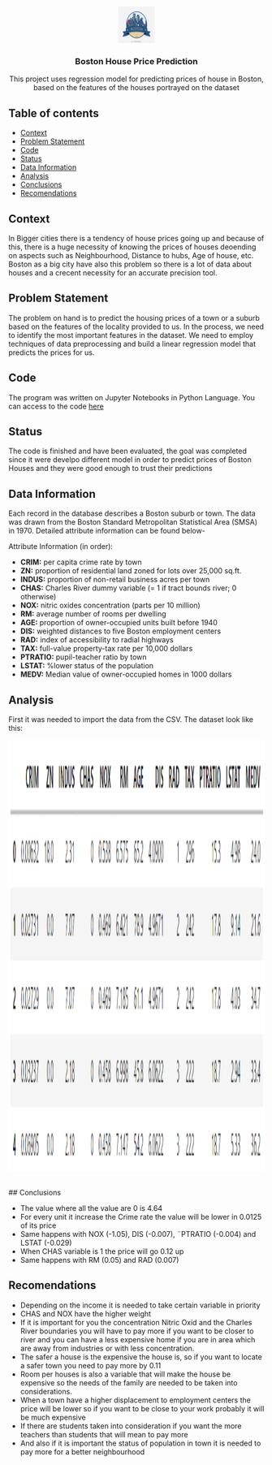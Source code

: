 
<p align="center">
    <img src="https://github.com/CharlesDeLabra/Boston-House-Price-Prediction/blob/main/image/boston.jpg?raw=true" alt="Logo" width=72 height=72>
  <h3 align="center">Boston House Price Prediction</h3>
  <p align="center">
    This project uses regression model for predicting prices of house in Boston, based on the features of the houses portrayed on the dataset
    <br>
  </p>
</p>

## Table of contents

- [Context](#context)
- [Problem Statement](#problem-statement)
- [Code](#code)
- [Status](#status)
- [Data Information](#data-information)
- [Analysis](#analysis)
- [Conclusions](#conclusions)
- [Recomendations](#recomendations)

## Context

In Bigger cities there is a tendency of house prices going up and because of this, there is a huge necessity of knowing the prices of houses deoending on aspects such as Neighbourhood, Distance to hubs, Age of house, etc. Boston as a big city have also this problem so there is a lot of data about houses and a crecent necessity for an accurate precision tool.

## Problem Statement

The problem on hand is to predict the housing prices of a town or a suburb based on the features of the locality provided to us. In the process, we need to identify the most important features in the dataset. We need to employ techniques of data preprocessing and build a linear regression model that predicts the prices for us.

## Code

The program was written on Jupyter Notebooks in Python Language. You can access to the code [here](https://github.com/CharlesDeLabra/Boston-House-Price-Prediction/blob/main/Learners_Notebook_Boston_house_price.ipynb)

## Status

The code is finished and have been evaluated, the goal was completed since it were develpo different model in order to predict prices of Boston Houses and they were good enough to trust their predictions

## Data Information

Each record in the database describes a Boston suburb or town. The data was drawn from the Boston Standard Metropolitan Statistical Area (SMSA) in 1970. Detailed attribute information can be found below-

Attribute Information (in order):
- **CRIM:**     per capita crime rate by town
- **ZN:**       proportion of residential land zoned for lots over 25,000 sq.ft.
- **INDUS:**    proportion of non-retail business acres per town
- **CHAS:**     Charles River dummy variable (= 1 if tract bounds river; 0 otherwise)
- **NOX:**      nitric oxides concentration (parts per 10 million)
- **RM:**       average number of rooms per dwelling
- **AGE:**     proportion of owner-occupied units built before 1940
- **DIS:**      weighted distances to five Boston employment centers
- **RAD:**      index of accessibility to radial highways
- **TAX:**      full-value property-tax rate per 10,000 dollars
- **PTRATIO:**  pupil-teacher ratio by town
- **LSTAT:**    %lower status of the population
- **MEDV:**     Median value of owner-occupied homes in 1000 dollars
## Analysis

First it was needed to import the data from the CSV. The dataset look like this:
<br>
<p align="center">
    <img src="https://github.com/CharlesDeLabra/Boston-House-Price-Prediction/blob/main/image/data1.png?raw=true" alt="Data" width=800 height=850> 
</p>
<br>
## Conclusions

- The value where all the value are 0 is 4.64
- For every unit it increase the Crime rate the value will be lower in 0.0125 of its price
- Same happens with NOX (-1.05), DIS (-0.007), ¨PTRATIO (-0.004) and LSTAT (-0.029)
- When CHAS variable is 1 the price will go 0.12 up
- Same happens with RM (0.05) and RAD (0.007)

## Recomendations

- Depending on the income it is needed to take certain variable in priority
- CHAS and NOX have the higher weight
- If it is important for you the concentration Nitric Oxid and the Charles River boundaries you will have to pay more if you want to be closer to river and you can have a less expensive home if you are in area which are away from industries or with less concentration.
- The safer a house is the expensive the house is, so if you want to locate a safer town you need to pay more by 0.11
- Room per houses is also a variable that will make the house be expensive so the needs of the family are needed to be taken into considerations.
- When a town have a higher displacement to employment centers the price will be lower so if you want to be close to your work probably it will be much expensive
- If there are students taken into consideration if you want the more teachers than students that will mean to pay more
- And also if it is important the status of population in town it is needed to pay more for a better neighbourhood

